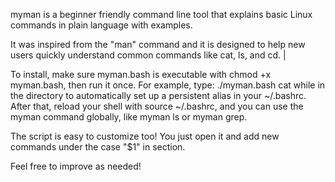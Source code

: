 myman is a beginner friendly command line tool that explains basic Linux commands in plain language with examples. 

It was inspired from the "man" command and it is designed to help new users quickly understand common commands like cat, ls, and cd. |

To install, make sure myman.bash is executable with chmod +x myman.bash, then run it once. For example, type:  ./myman.bash cat while in the directory to automatically set up a persistent alias in your ~/.bashrc. After that, reload your shell with source ~/.bashrc, and you can use the myman command globally, like myman ls or myman grep. 

The script is easy to customize too! You just open it and add new commands under the case "$1" in section. 

Feel free to improve as needed!
